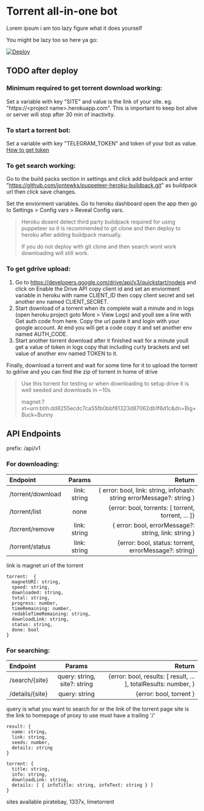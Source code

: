# Torrent all-in-one bot

Lorem ipsum i am too lazy figure what it does yourself

You might be lazy too so here ya go:

[![Deploy](https://www.herokucdn.com/deploy/button.svg)](https://heroku.com/deploy?template=https://github.com/patheticGeek/torrent-aio-bot)

## TODO after deploy

### Minimum required to get torrent download working:

Set a variable with key "SITE" and value is the link of your site. eg. "https://\<project name>.herokuapp.com". This is important to keep bot alive or server will stop after 30 min of inactivity.

### To start a torrent bot:

Set a variable with key "TELEGRAM_TOKEN" and token of your bot as value. [How to get token](https://core.telegram.org/bots/#creating-a-new-bot)

### To get search working:

Go to the build packs section in settings and click add buildpack and enter "https://github.com/jontewks/puppeteer-heroku-buildpack.git" as buildpack url then click save changes.

Set the enviorment variables. Go to heroku dashboard open the app then go to Settings > Config vars > Reveal Config vars.

> Heroku dosent detect third party buildpack required for using puppeteer so it is recommended to git clone and then deploy to heroku after adding buildpack manually.
>
> If you do not deploy with git clone and then search wont work downloading will still work.

### To get gdrive upload:

1. Go to https://developers.google.com/drive/api/v3/quickstart/nodejs and click on Enable the Drive API
   copy client id and set an enviorment variable in heroku with name CLIENT_ID then copy client secret and set another env named CLIENT_SECRET.
2. Start download of a torrent when its complete wait a minute and in logs (open heroku project goto More > View Logs) and youll see a line with Get auth code from here. Copy the url paste it and login with your google account. At end you will get a code copy it and set another env named AUTH_CODE.
3. Start another torrent download after it finished wait for a minute youll get a value of token in logs copy that including curly brackets and set value of another env named TOKEN to it.

Finally, download a torrent and wait for some time for it to upload the torrent to gdrive and you can find the zip of torrent in home of drive

> Use this torrent for testing or when downloading to setup drive it is well seeded and downloads in ~10s
>
> magnet:?xt=urn:btih:dd8255ecdc7ca55fb0bbf81323d87062db1f6d1c&dn=Big+Buck+Bunny

## API Endpoints

prefix: /api/v1

### For downloading:

| Endpoint          |    Params    |                                                                Return |
| :---------------- | :----------: | --------------------------------------------------------------------: |
| /torrent/download | link: string | { error: bool, link: string, infohash: string errorMessage?: string } |
| /torrent/list     |     none     |                    {error: bool, torrents: [ torrent, torrent, ... ]} |
| /torrent/remove   | link: string |                  { error: bool, errorMessage?: string, link: string } |
| /torrent/status   | link: string |                 {error: bool, status: torrent, errorMessage?: string} |

link is magnet uri of the torrent

```
torrent:  {
  magnetURI: string,
  speed: string,
  downloaded: string,
  total: string,
  progress: number,
  timeRemaining: number,
  redableTimeRemaining: string,
  downloadLink: string,
  status: string,
  done: bool
}
```

### For searching:

| Endpoint        |            Params            |                                                          Return |
| :-------------- | :--------------------------: | --------------------------------------------------------------: |
| /search/{site}  | query: string, site?: string | {error: bool, results: [ result, ... ], totalResults: number, } |
| /details/{site} |        query: string         |                                         {error: bool, torrent } |

query is what you want to search for or the link of the torrent page
site is the link to homepage of proxy to use must have a trailing '/'

```
result: {
  name: string,
  link: string,
  seeds: number,
  details: string
}

torrent: {
  title: string,
  info: string,
  downloadLink: string,
  details: [ { infoTitle: string, infoText: string } ]
}
```

sites available piratebay, 1337x, limetorrent
